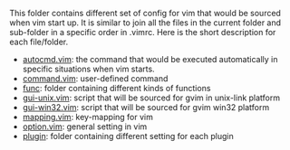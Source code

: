 This folder contains different set of config for vim that would be sourced 
when vim start up. It is similar to join all the files in the current folder 
and sub-folder in a specific order in .vimrc. Here is the short description for each file/folder.

- [autocmd.vim](autocmd.vim): the command that would be executed automatically in specific 
situations when vim starts.
- [command.vim](command.vim): user-defined command
- [func](func): folder containing different kinds of functions
- [gui-unix.vim](gui-unix.vim): script that will be sourced for gvim in unix-link platform
- [gui-win32.vim](gui-win32.vim): script that will be sourced for gvim win32 platform
- [mapping.vim](mapping.vim): key-mapping for vim
- [option.vim](option.vim): general setting in vim
- [plugin](plug): folder containing different setting for each plugin

